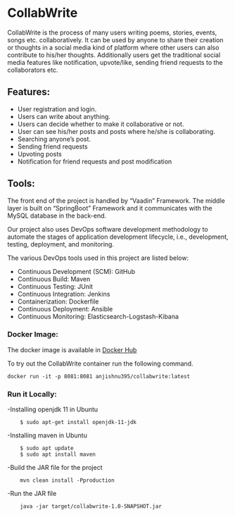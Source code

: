 # CollabWrite

CollabWrite is the process of many users writing poems, stories, events, songs etc. collaboratively. It can be used by anyone to share their creation or thoughts in a social media kind of platform where other users can also contribute to his/her thoughts. Additionally users get the traditional social media features like notification, upvote/like, sending friend requests to the collaborators etc.


## Features:

- User registration and login.
- Users can write about anything.
- Users can decide whether to make it collaborative or not.
- User can see his/her posts and posts where he/she is collaborating.
- Searching anyone’s post.
- Sending friend requests
- Upvoting posts
- Notification for friend requests and post modification


## Tools:

The front end of the project is handled by “Vaadin” Framework. The middle layer is built on “SpringBoot” Framework and it communicates with the MySQL database in the back-end.

Our project also uses DevOps software development methodology to automate the stages of application development lifecycle, i.e., development, testing, deployment, and monitoring. 

The various DevOps tools used in this project are listed below:
- Continuous Development (SCM): GitHub
- Continuous Build: Maven
- Continuous Testing: JUnit
- Continuous Integration: Jenkins
- Containerization: Dockerfile
- Continuous Deployment: Ansible
- Continuous Monitoring: Elasticsearch-Logstash-Kibana


### Docker Image:

The docker image is available in [Docker Hub](https://hub.docker.com/r/anjishnu395/collabwrite/)

To try out the CollabWrite container run the following command.

    docker run -it -p 8081:8081 anjishnu395/collabwrite:latest

### Run it Locally:

-Installing openjdk 11 in Ubuntu

		$ sudo apt-get install openjdk-11-jdk

-Installing maven in Ubuntu

		$ sudo apt update
		$ sudo apt install maven

-Build the JAR file for the project
		
		mvn clean install -Pproduction

-Run the JAR file
		
		java -jar target/collabwrite-1.0-SNAPSHOT.jar 

